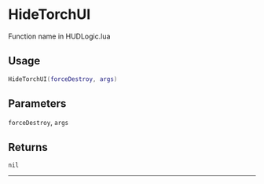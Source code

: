 # HideTorchUI
Function name in HUDLogic.lua
## Usage
```lua
HideTorchUI(forceDestroy, args)
```
## Parameters
`forceDestroy`, `args`
## Returns
`nil`

---